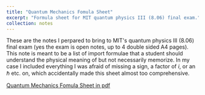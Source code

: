 ```yaml
---
title: "Quantum Mechanics Fomula Sheet"
excerpt: "Formula sheet for MIT quantum physics III (8.06) final exam."
collection: notes
---
```


These are the notes I perpared to bring to MIT's quantum physics III (8.06) final exam (yes the exam is open notes, up to 4 double sided A4 pages). This note is meant to be a list of import formulae that a student should understand the physical meaning of but not necessarily memorize. In my case I included everything I was afraid of missing a sign, a factor of $i$, or an $\hbar$ etc. on, which accidentally made this sheet almost too comprehensive. 

[Quantum Mechanics Fomula Sheet in pdf](https://github.com/arthurlin0722/arthurlin0722.github.io/blob/master/files/QM-formula-sheet.pdf) 

